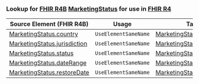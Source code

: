### Lookup for [FHIR R4B](https://hl7.org/fhir/R4B/) [MarketingStatus](https://hl7.org/fhir/R4B/MarketingStatus.html) for use in [FHIR R4](https://hl7.org/fhir/R4/)

| Source Element (FHIR R4B) | Usage | Target |
| -------------- | ----- | ------ |
| [MarketingStatus.country](https://hl7.org/fhir/R4B/MarketingStatus.html#resource) | `UseElementSameName` | [MarketingStatus.country](https://hl7.org/fhir/R4/MarketingStatus.html#resource) |
| [MarketingStatus.jurisdiction](https://hl7.org/fhir/R4B/MarketingStatus.html#resource) | `UseElementSameName` | [MarketingStatus.jurisdiction](https://hl7.org/fhir/R4/MarketingStatus.html#resource) |
| [MarketingStatus.status](https://hl7.org/fhir/R4B/MarketingStatus.html#resource) | `UseElementSameName` | [MarketingStatus.status](https://hl7.org/fhir/R4/MarketingStatus.html#resource) |
| [MarketingStatus.dateRange](https://hl7.org/fhir/R4B/MarketingStatus.html#resource) | `UseElementSameName` | [MarketingStatus.dateRange](https://hl7.org/fhir/R4/MarketingStatus.html#resource) |
| [MarketingStatus.restoreDate](https://hl7.org/fhir/R4B/MarketingStatus.html#resource) | `UseElementSameName` | [MarketingStatus.restoreDate](https://hl7.org/fhir/R4/MarketingStatus.html#resource) |
